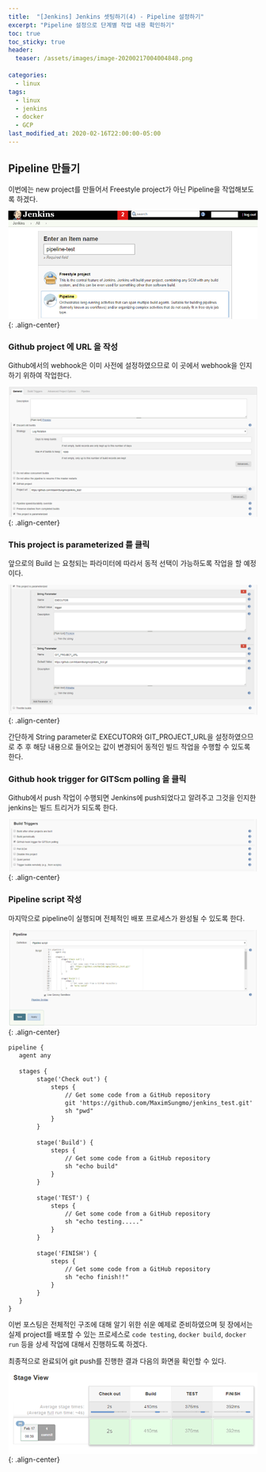 ```yaml
---
title:  "[Jenkins] Jenkins 셋팅하기(4) - Pipeline 설정하기"
excerpt: "Pipeline 설정으로 단계별 작업 내용 확인하기"
toc: true
toc_sticky: true
header:
  teaser: /assets/images/image-20200217004004848.png

categories:
  - linux
tags:
  - linux
  - jenkins
  - docker
  - GCP
last_modified_at: 2020-02-16T22:00:00-05:00
---
```


## Pipeline 만들기 

이번에는 new project를 만들어서 Freestyle project가 아닌 Pipeline을 작업해보도록 하겠다.

![image-20200216210505126](../../assets/images/image-20200216210505126.png){: .align-center}

### Github project 에 URL 을 작성

Github에서의 webhook은 이미 사전에 설정하였으므로 이 곳에서 webhook을 인지하기 위하여 작업한다.

![image-20200217003052033](../../assets/images/image-20200217003052033.png){: .align-center}




### This project is parameterized 를 클릭

앞으로의 Build 는 요청되는 파라미터에 따라서 동적 선택이 가능하도록 작업을 할 예정이다.

![image-20200217003217553](../../assets/images/image-20200217003217553.png){: .align-center}

간단하게 String parameter로 EXECUTOR와 GIT_PROJECT_URL을 설정하였으므로 추 후 해당 내용으로 들어오는 값이 변경되어 동적인 빌드 작업을 수행할 수 있도록 한다. 



### Github hook trigger for GITScm polling 을 클릭

Github에서 push 작업이 수행되면 Jenkins에 push되었다고 알려주고 그것을 인지한 jenkins는 빌드 트리거가 되도록 한다. 

![image-20200217003332251](../../assets/images/image-20200217003332251.png){: .align-center}



### Pipeline script 작성

마지막으로 pipeline이 실행되며 전체적인 배포 프로세스가 완성될 수 있도록 한다.

![image-20200217003846396](../../assets/images/image-20200217003846396.png){: .align-center}

```
pipeline {
   agent any

   stages {
        stage('Check out') {
            steps {
                // Get some code from a GitHub repository
                git 'https://github.com/MaximSungmo/jenkins_test.git'
                sh "pwd"
            }
        }
      
        stage('Build') {
            steps {
                // Get some code from a GitHub repository
                sh "echo build"
            }
        }
      
        stage('TEST') {
            steps {
                // Get some code from a GitHub repository
                sh "echo testing....."
            }
        }
        
        stage('FINISH') {
            steps {
                // Get some code from a GitHub repository
                sh "echo finish!!"
            }
        }        
   }
}
```

이번 포스팅은 전체적인 구조에 대해 알기 위한 쉬운 예제로 준비하였으며 뒷 장에서는 실제 project를 배포할 수 있는 프로세스로 `code testing`, `docker build`, `docker run` 등을 상세 작업에 대해서 진행하도록 하겠다.



최종적으로 완료되어 git push를 진행한 결과 다음의 화면을 확인할 수 있다.

![image-20200217004004848](../../assets/images/image-20200217004004848.png){: .align-center}





